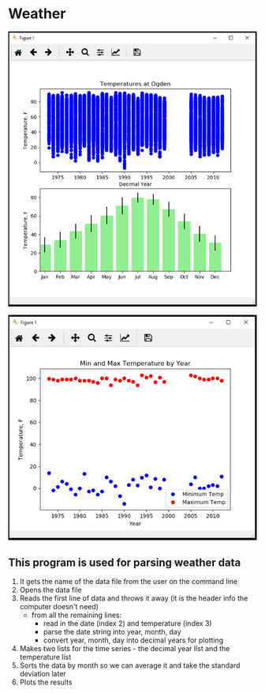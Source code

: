 # Weather


![Ogden Temperatures](/Weather/images/ogdenTemp.PNG)

![Min Max Temperatures](/Weather/images/minMaxTemp.PNG)
## This program is used for parsing weather data
1. It gets the name of the data file from the user on the command line
2. Opens the data file
3. Reads the first line of data and throws it away (it is the header info the computer doesn't need)
    * from all the remaining lines:
        * read in the date (index 2) and temperature (index 3)
        * parse the date string into year, month, day
        * convert year, month, day into decimal years for plotting
4. Makes two lists for the time series - the decimal year list and the temperature list
5. Sorts the data by month so we can average it and take the standard deviation later
6. Plots the results
